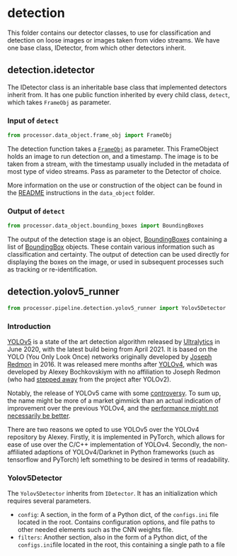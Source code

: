
# detection  
This folder contains our detector classes, to use for classification and detection on loose images or images taken from video streams. We have one base class, IDetector, from which other detectors inherit.   
  
## detection.idetector  
The IDetector class is an inheritable base class that implemented detectors inherit from. It has one public function inherited by every child class, `detect`, which takes `FrameObj` as parameter.  
### Input of `detect`  
```python  
from processor.data_object.frame_obj import FrameObj  
```  
The detection function takes a [`FrameObj`](processor.data_object.frame_obj.y) as parameter. This FrameObject holds an image to run detection on, and a timestamp. The image is to be taken from a stream, with the timestamp usually included in the metadata of most type of video streams.  Pass as parameter to the Detector of choice.   
  
More information on the use or construction of the object can be found in the [README](processor.data_object.README.md) instructions in the `data_object` folder.   
### Output of `detect`  
```python  
from processor.data_object.bounding_boxes import BoundingBoxes  
```  
The output of the detection stage is an object, [BoundingBoxes](processor.data_object.bounding_boxes.py) containing a list of [BoundingBox](processor.data_object.bounding_box.py) objects. These contain various information such as classification and certainty. The output of detection can be used directly for displaying the boxes on the image, or used in subsequent processes such as tracking or re-identification.   
## detection.yolov5_runner  
```python  
from processor.pipeline.detection.yolov5_runner import Yolov5Detector  
```  
  
### Introduction  
[YOLOv5](https://github.com/ultralytics/yolov5) is a state of the art detection algorithm released by [Ultralytics](https://github.com/ultralytics) in June 2020, with the latest build being from April 2021. It is based on the YOLO (You Only Look Once) networks originally developed by [Joseph Redmon](https://arxiv.org/pdf/1506.02640.pdf) in 2016. It was released mere months after [YOLOv4](https://arxiv.org/abs/2004.10934), which was developed by Alexey Bochkovskiym with no affiliation to Joseph Redmon (who had [stepped away](https://twitter.com/pjreddie/status/1230524770350817280) from the project after YOLOv2).  
  
Notably, the release of YOLOv5 came with some [controversy](https://blog.roboflow.com/yolov4-versus-yolov5/). To sum up, the name might be more of a market gimmick than an actual indication of improvement over the previous YOLOv4, and the [performance might not necessarily be better](https://medium.com/deelvin-machine-learning/yolov4-vs-yolov5-db1e0ac7962b).  
  
There are two reasons we opted to use YOLOv5 over the YOLOv4 repository by Alexey. Firstly, it is implemented in PyTorch, which allows for ease of use over the C/C++ implementation of YOLOv4. Secondly, the non-affiliated adaptions of YOLOv4/Darknet in Python frameworks (such as tensorflow and PyTorch) left something to be desired in terms of readability.  
  
### Yolov5Detector  
  
The `Yolov5Detector` inherits from `IDetector`. It has an initialization which requires several parameters.  
* `config`: A section, in the form of a Python dict, of the `configs.ini` file located in the root. Contains configuration options, and file paths to other needed elements such as the CNN weights file.   
* `filters`: Another section, also in the form of a Python dict, of the `configs.ini`file located in the root, this containing a single path to a file